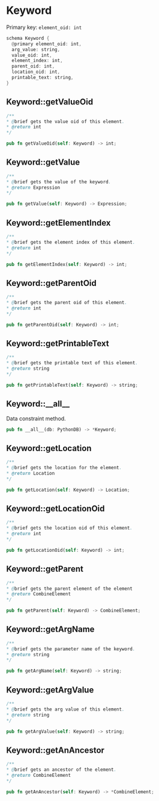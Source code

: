 # Keyword

Primary key: `element_oid: int`

```rust
schema Keyword {
  @primary element_oid: int,
  arg_value: string,
  value_oid: int,
  element_index: int,
  parent_oid: int,
  location_oid: int,
  printable_text: string,
}
```
## Keyword::getValueOid

```java
/**
* @brief gets the value oid of this element.
* @return int
*/
```
```rust
pub fn getValueOid(self: Keyword) -> int;
```
## Keyword::getValue

```java
/**
* @brief gets the value of the keyword.
* @return Expression 
*/
```
```rust
pub fn getValue(self: Keyword) -> Expression;
```
## Keyword::getElementIndex

```java
/**
* @brief gets the element index of this element.
* @return int
*/
```
```rust
pub fn getElementIndex(self: Keyword) -> int;
```
## Keyword::getParentOid

```java
/**
* @brief gets the parent oid of this element.
* @return int
*/
```
```rust
pub fn getParentOid(self: Keyword) -> int;
```
## Keyword::getPrintableText

```java
/**
* @brief gets the printable text of this element.
* @return string
*/
```
```rust
pub fn getPrintableText(self: Keyword) -> string;
```
## Keyword::\_\_all\_\_

Data constraint method.

```rust
pub fn __all__(db: PythonDB) -> *Keyword;
```
## Keyword::getLocation

```java
/**
* @brief gets the location for the element.
* @return Location
*/
```
```rust
pub fn getLocation(self: Keyword) -> Location;
```
## Keyword::getLocationOid

```java
/**
* @brief gets the location oid of this element.
* @return int
*/
```
```rust
pub fn getLocationOid(self: Keyword) -> int;
```
## Keyword::getParent

```java
/**
* @brief gets the parent element of the element
* @return CombineElement 
*/
```
```rust
pub fn getParent(self: Keyword) -> CombineElement;
```
## Keyword::getArgName

```java
/**
* @brief gets the parameter name of the keyword.
* @return string 
*/
```
```rust
pub fn getArgName(self: Keyword) -> string;
```
## Keyword::getArgValue

```java
/**
* @brief gets the arg value of this element.
* @return string
*/
```
```rust
pub fn getArgValue(self: Keyword) -> string;
```
## Keyword::getAnAncestor

```java
/**
* @brief gets an ancestor of the element.
* @return CombineElement 
*/
```
```rust
pub fn getAnAncestor(self: Keyword) -> *CombineElement;
```
